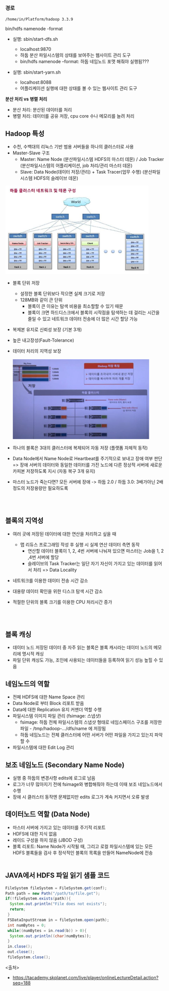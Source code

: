 ### 경로
```
/home/in/Platform/hadoop 3.3.9
```
bin/hdfs namenode -format

- 실행: sbin/start-dfs.sh
  - localhost:9870
  - 하둡 분산 파일시스템의 상태를 보여주는 웹사이트 관리 도구
  - bin/hdfs namenode –format: 하둡 네임노드 포맷 해줘야 실행됨???
  
- 실행: sbin/start-yarn.sh
  - localhost:8088
  - 어플리케이션 실행에 대한 상태를 볼 수 있는 웹사이트 관리 도구
  
**분산 처리 vs 병렬 처리**
 - 분산 처리: 분산된 데이터를 처리
 - 병렬 처리: 데이터를 공유 저장, cpu core 수나 메모리를 늘려 처리
 
 ## Hadoop 특성
 - 수천, 수백대의 리눅스 기반 범용 서버들을 하나의 클러스터로 사용
 - Master-Slave 구조
   - Master: Name Node (분산파일시스템 HDFS의 마스터 데몬) / Job Tracker (분산파일시스템의 어플리케이션, job 처리/관리 마스터 데몬)
   - Slave: Data Node(데이터 저장/관리) + Task Tracer(업무 수행) (분산파일시스템 HDFS의 슬레이브 데몬)
   
  <img src="https://github.com/in3166/TIL/blob/main/Hadoop/1.JPG" width="90%">
  
 - 블록 단위 저장
   - 설정한 블록 단위보다 작으면 실제 크기로 저장
   - 128MB와 같이 큰 단위
     - 블록이 큰 이유는 탐색 비용을 최소할할 수 있기 때문
     - 블록이 크면 하드디스크에서 블록의 시작점을 탐색하는 데 걸리는 시간을 줄일 수 있고 네트워크 데이터 전송에 더 많은 시간 할당 가능
 
 - 복제본 유지로 신뢰성 보장 (기본 3개)
 - 높은 내고장성(Fault-Tolerance)
 - 데이터 처리의 지역성 보장
 <br/><br/>
   <img src="https://github.com/in3166/TIL/blob/main/Hadoop/2.JPG" width="90%">
 - 하나의 블록은 3대의 클러스터에 복제되어 자동 저장 (플랫폼 자체적 동작)
 - Data Node에서 Name Node로 Heartbeat를 주기적으로 보내고 장애 여부 판단 
   => 장애 서버의 데이터와 동일한 데이터를 가진 노드에 다른 정상적 서버에 새로운 카피본 저장하도록 지시 (자동 복구 3개 유지)
   
  - 마스터 노드가 죽는다면? 모든 서버에 장애 -> 하둡 2.0 / 하둡 3.0: 3배가아닌 2배정도의 저장용량만 필요하도록
  
  <br/><br/>
  ## 블록의 지역성
  - 여러 곳에 저장된 데이터에 대한 연산을 처리하고 싶을 때
    - 맵 리듀스 프로그래밍 작성 후 실행 시 실제 연산 데이터 측면 동작
      - 연산할 데이터 블록이 1, 2, 4번 서버에 나눠져 있으면 마스터는 Job을 1, 2 ,4번 서버에 할당
      - 슬레이브의 Task Tracker는 일단 자기 자신이 가지고 있는 데이터를 읽어서 처리 => Data Locality
 
 - 네트워크를 이용한 데이터 전송 시간 감소
 - 대용량 데이터 확인을 위한 디스크 탐색 시간 감소
 - 적절한 단위의 블록 크기를 이용한 CPU 처리시간 증가
 
   <br/><br/>
  ## 블록 캐싱
   - 데이터 노드 저장된 데이터 중 자주 읽는 블록은 블록 캐시라는 데이터 노드의 메모리에 명시적 캐싱
   - 파일 단위 캐싱도 가능, 조인에 사용되는 데이터들을 등록하여 읽기 성능 높힐 수 있음
   
  ## 네임노드의 역할
   - 전페 HDFS에 대한 Name Space 관리
   - Data Node로 부터 Block 리포트 받음
   - Data에 대한 Replication 유지 커맨더 역할 수행
   - 파일시스템 이미지 파일 관리 (fsimage: 스냅샷)
     - fsimage: 하둡 전체 파일시스템의 스냅샷 형태로 네임스페이스 구조를 저장한 파일 - /tmp/hadoop-.../dfs/name 에 저장됨
     - 하둡 네임노드는 전체 클러스터에 어떤 서버가 어떤 파일을 가지고 있는지 파악할 수 
   - 파일시스템에 대한 Edit Log 관리
   
  ## 보조 네임노드 (Secondary Name Node)
   - 실행 중 하둡의 변경사항 edits에 로그로 남음
   - 로그가 너무 많아지기 전에 fsimage와 병합해줘야 하는데 이때 보조 네임노드에서 수행
   - 장애 시 클러스터 동작엔 문제없지만 edits 로그가 계속 커지면서 오류 발생
   
  ## 데이터노드 역할 (Data Node)
   - 마스터 서버에 가지고 있는 데이터를 주기적 리포트
   - HDFS에 대한 지식 없음
   - 레이드 구성을 하지 않음 (JBOD 구성)
   - 블록 리포트: Name Node가 시작될 때, 그리고 로컬 파일시스템에 있는 모든 HDFS 블록들을 검사 후 정삭적인 블록의 목록을 만들어 NameNode에 전송
     <br/><br/>
 ## JAVA에서 HDFS 파일 읽기 샘플 코드
  ```JAVA
  FileSystem fileSystem = FileSystem.get(conf);
  Path path = new Path("/path/to/file.get");
  if(!fileSystem.exists(path)){
    System.out.println("File does not exists");
    return;
   }
   FSDataInputStream in = fileSystem.open(path);
   int numBytes = 0;
   while((numBytes = in.read(b)) > 0){
    System.out.println((char)numBytes));
   }
   in.close();
   out.close();
   fileSystem.close();
  ```

<출처>
 - https://tacademy.skplanet.com/live/player/onlineLectureDetail.action?seq=188
